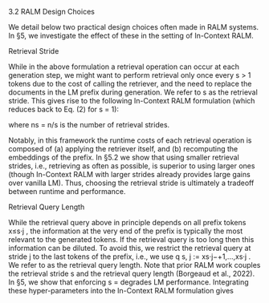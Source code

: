 3.2 RALM Design Choices

We detail below two practical design choices often
made in RALM systems. In §5, we investigate the
effect of these in the setting of In-Context RALM.

Retrieval Stride

While in the above formulation a retrieval operation can occur at each
generation step, we might want to perform retrieval only once every s > 1 tokens due to the
cost of calling the retriever, and the need to replace
the documents in the LM prefix during generation.
We refer to s as the retrieval stride. This gives rise
to the following In-Context RALM formulation
(which reduces back to Eq. (2) for s = 1):

where ns = n/s is the number of retrieval strides.


Notably, in this framework the runtime costs
of each retrieval operation is composed of (a)
applying the retriever itself, and (b) recomputing
the embeddings of the prefix. In §5.2 we show
that using smaller retrieval strides, i.e., retrieving
as often as possible, is superior to using larger
ones (though In-Context RALM with larger strides
already provides large gains over vanilla LM).
Thus, choosing the retrieval stride is ultimately a
tradeoff between runtime and performance.


Retrieval Query Length

While the retrieval
query above in principle depends on all prefix
tokens x≤s·j , the information at the very end
of the prefix is typically the most relevant to
the generated tokens. If the retrieval query is
too long then this information can be diluted.
To avoid this, we restrict the retrieval query at
stride j to the last  tokens of the prefix, i.e.,
we use q
s,
j := xs·j−+1,...,xs·j . We refer to
 as the retrieval query length. Note that prior
RALM work couples the retrieval stride s and the
retrieval query length  (Borgeaud et al., 2022).
In §5, we show that enforcing s =  degrades LM
performance. Integrating these hyper-parameters
into the In-Context RALM formulation gives



